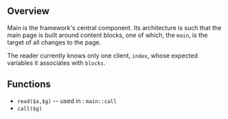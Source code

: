 ## Overview

Main is the framework's central component.
Its architecture is such that the main page is built around content blocks, one of which, the `main`, is the target of all changes to the page.

The reader currently knows only one client, `index`, whose expected variables it associates with `blocks`.

## Functions

- `read($a,$g)` -- used in : `main::call`
- `call($g)`
